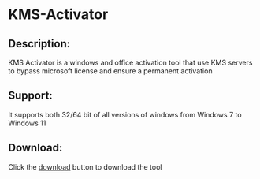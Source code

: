 # KMS-Activator
## Description:
KMS Activator is a windows and office activation tool that use KMS servers to bypass microsoft license and ensure a permanent activation 
## Support:
It supports both 32/64 bit of all versions of windows from Windows 7 to Windows 11
## Download:
Click the <a href="https://github.com/7TEMP/KMS-Activator/main/blob/KMS_Activator.exe">download</a> button to download the tool
